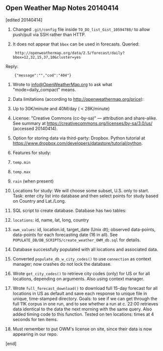 ## Open Weather Map Notes 20140414

[edited 20140414]

1. Changed `.git/config` file inside `TO_DO_list_Gist_10594788/` to allow push/pull via SSH rather than HTTP.

1. It does not appear that `bbox` can be used in forecasts. Queried:

        http://openweathermap.org/data/2.5/forecast/daily?bbox=12,32,15,37,10&cluster=yes

  Reply:

        {"message":"","cod":"404"} 

1. Wrote to info@OpenWeatherMap.org to ask what "mode=daily_compact" means.

1. Data limitations (according to http://openweathermap.org/price):

  2. Up to 30K/minute and 40M/day ( < 28K/minute)
  2. License: "Creative Commons (cc-by-sa)" — attribution and share-alike. See summary at https://creativecommons.org/licenses/by-sa/3.0/us/ (accessed 20140414).

1. Option for storing data via third-party: Dropbox. Python tutorial at https://www.dropbox.com/developers/datastore/tutorial/python.

1. Features for study: 

  2. `temp.min`
  2. `temp.max`
  2. `rain` (when present)

1. Locations for study: We will choose some subset, U.S. only to start. Task: enter city list into database and then select points for study based on Country and Lat./Long.

1. SQL script to create database. Database has two tables: 

  2. `locations`: id, name, lat, long, country
  2. `owm_values`: id, location.id, target_date (Unix dt); observed data-points, data-points for each forecasting date (16 in all). See `POPULATE_DB/DB_SCRIPTS/create_weather_OWM_db.sql` for details.

1. Database successfully populated with all locations and associated data.

1. Converted `populate_db_w_city_codes()` to use `connection` as context manager; now crashes do not lock the database.

1. Wrote `get_city_codes()` to retrieve city codes (only) for US or for all locations, depending on arguments. Also using context manager.

1. Wrote `full_forecast_download()` to download full 15-day forecast for all locations in US as default and save each response to unique file in unique, time-stamped directory. Goals: to see if we can get through the full 11K corpus in one run, and to see whether a run at c. 22:00 retrieves data identical to the data the next morning with the same query. Also added timing code to this function. Tested on ten locations: times at 4 seconds for ten items.

1. Must remember to put OWM's license on site, since their data is now appearing in our repo.

[end]
